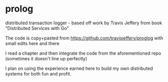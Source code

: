 # prolog
distributed transaction logger - based off work by Travis Jeffery from book "Distributed Services with Go"

The code is copy+pasted from https://github.com/travisjeffery/proglog with small edits here and there

I read a chapter and then integrate the code from the aforementioned repo (sometimes it doesn't line up perfectly)

I plan on using the experience earned here to build my own distributed systems for both fun and profit.
